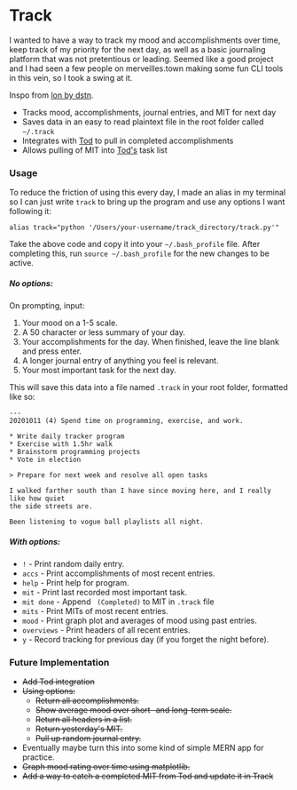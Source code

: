 # Track

I wanted to have a way to track my mood and accomplishments over time, keep track of my priority for the next day, as well as a basic journaling platform that was not pretentious or leading. Seemed like a good project and I had seen a few people on merveilles.town making some fun CLI tools in this vein, so I took a swing at it.

Inspo from [lon by dstn](https://github.com/0xdstn/lon).

* Tracks mood, accomplishments, journal entries, and MIT for next day
* Saves data in an easy to read plaintext file in the root folder called `~/.track`
* Integrates with [Tod](https://github.com/milofultz/tod) to pull in completed accomplishments
* Allows pulling of MIT into [Tod's](https://github.com/milofultz/tod) task list

### Usage

To reduce the friction of using this every day, I made an alias in my terminal so I can just write `track` to bring up the program and use any options I want following it:

`alias track="python '/Users/your-username/track_directory/track.py'"`

Take the above code and copy it into your `~/.bash_profile` file. After completing this, run `source ~/.bash_profile` for the new changes to be active.

##### No options:

On prompting, input:

1. Your mood on a 1-5 scale.
1. A 50 character or less summary of your day.
1. Your accomplishments for the day. When finished, leave the line blank and press enter.
1. A longer journal entry of anything you feel is relevant.
1. Your most important task for the next day.

This will save this data into a file named `.track` in your root folder, formatted like so:

```
---
20201011 (4) Spend time on programming, exercise, and work.

* Write daily tracker program
* Exercise with 1.5hr walk
* Brainstorm programming projects
* Vote in election

> Prepare for next week and resolve all open tasks

I walked farther south than I have since moving here, and I really like how quiet
the side streets are.

Been listening to vogue ball playlists all night.

```

##### With options:

* `!` - Print random daily entry.
* `accs` - Print accomplishments of most recent entries.
* `help` - Print help for program.
* `mit` - Print last recorded most important task.
* `mit done` - Append ` (Completed)` to MIT in `.track` file
* `mits` - Print MITs of most recent entries.
* `mood` - Print graph plot and averages of mood using past entries.
* `overviews` - Print headers of all recent entries.
* `y` - Record tracking for previous day (if you forget the night before). 

### Future Implementation

* ~~Add Tod integration~~
* ~~Using options:~~
    * ~~Return all accomplishments.~~
    * ~~Show average mood over short- and long-term scale.~~
    * ~~Return all headers in a list.~~
    * ~~Return yesterday's MIT.~~
    * ~~Pull up random journal entry.~~
* Eventually maybe turn this into some kind of simple MERN app for practice.
* ~~Graph mood rating over time using matplotlib.~~
* ~~Add a way to catch a completed MIT from Tod and update it in Track~~
